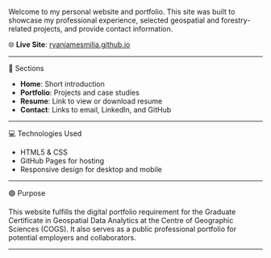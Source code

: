 Welcome to my personal website and portfolio. This site was built to showcase my professional experience, selected geospatial and forestry-related projects, and provide contact information.

🌐 **Live Site**: [ryanjamesmilia.github.io](https://ryanjamesmilia.github.io)

---

📁 Sections

- **Home**: Short introduction
- **Portfolio**: Projects and case studies
- **Resume**: Link to view or download resume
- **Contact**: Links to email, LinkedIn, and GitHub

---

💻 Technologies Used

- HTML5 & CSS
- GitHub Pages for hosting
- Responsive design for desktop and mobile

---

🟣 Purpose

This website fulfills the digital portfolio requirement for the Graduate Certificate in Geospatial Data Analytics at the Centre of Geographic Sciences (COGS). It also serves as a public professional portfolio for potential employers and collaborators.

---
